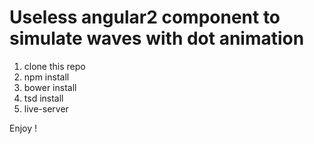 # Useless angular2 component to simulate waves with dot animation

1. clone this repo
2. npm install
3. bower install
4. tsd install
5. live-server

Enjoy !
